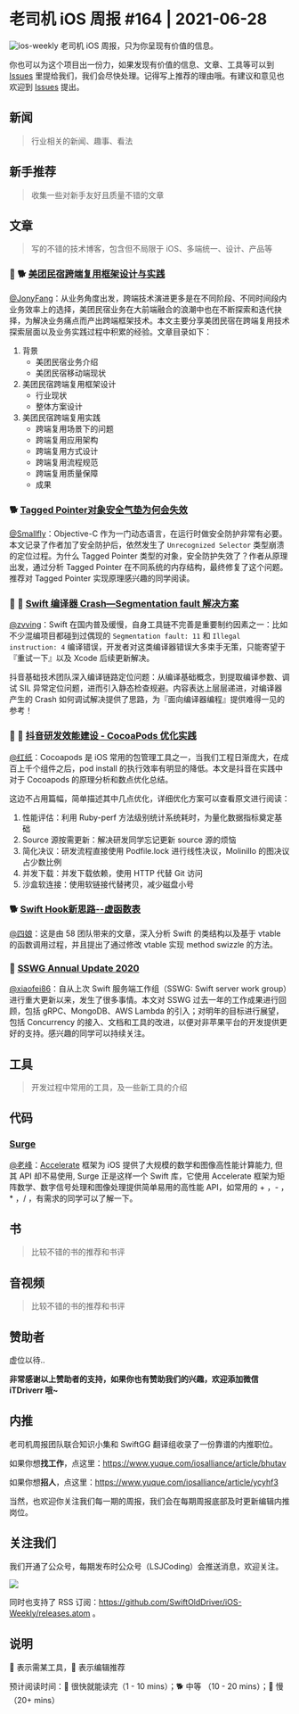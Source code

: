 # 老司机 iOS 周报 #164 | 2021-06-28

![ios-weekly](https://github.com/SwiftOldDriver/iOS-Weekly/blob/master/assets/ios-weekly.png?raw=true)
老司机 iOS 周报，只为你呈现有价值的信息。

你也可以为这个项目出一份力，如果发现有价值的信息、文章、工具等可以到 [Issues](https://github.com/SwiftOldDriver/iOS-Weekly/issues) 里提给我们，我们会尽快处理。记得写上推荐的理由哦。有建议和意见也欢迎到 [Issues](https://github.com/SwiftOldDriver/iOS-Weekly/issues) 提出。

## 新闻

> 行业相关的新闻、趣事、看法

## 新手推荐

> 收集一些对新手友好且质量不错的文章

## 文章

> 写的不错的技术博客，包含但不局限于 iOS、多端统一、设计、产品等

### 🌟 🐕 [美团民宿跨端复用框架设计与实践](https://mp.weixin.qq.com/s/902BiSBx88rUSWBX64HZqA)

[@JonyFang](https://github.com/JonyFang)：从业务角度出发，跨端技术演进更多是在不同阶段、不同时间段内业务效率上的选择，美团民宿业务在大前端融合的浪潮中也在不断探索和迭代抉择，为解决业务痛点而产出跨端框架技术。本文主要分享美团民宿在跨端复用技术探索层面以及业务实践过程中积累的经验。文章目录如下：
1. 背景
    - 美团民宿业务介绍
    - 美团民宿移动端现状
2. 美团民宿跨端复用框架设计
    - 行业现状
    - 整体方案设计
3. 美团民宿跨端复用实践
    - 跨端复用场景下的问题
    - 跨端复用应用架构
    - 跨端复用方式设计
    - 跨端复用流程规范
    - 跨端复用质量保障
    - 成果


### 🐕 [Tagged Pointer对象安全气垫为何会失效](https://juejin.cn/post/6975765788355461133#heading-9)
[@Smallfly](https://github.com/iostalks)：Objective-C 作为一门动态语言，在运行时做安全防护非常有必要。本文记录了作者加了安全防护后，依然发生了 `Unrecognized Selector` 类型崩溃的定位过程。为什么 Tagged Pointer 类型的对象，安全防护失效了？作者从原理出发，通过分析 Tagged Pointer 在不同系统的内存结构，最终修复了这个问题。推荐对 Tagged Pointer 实现原理感兴趣的同学阅读。

### 🌟 🐢 [Swift 编译器 Crash—Segmentation fault 解决方案](https://mp.weixin.qq.com/s/FSlJKnC0y51nsLDp1B3tXg)

[@zvving](https://github.com/zvving)：Swift 在国内普及缓慢，自身工具链不完善是重要制约因素之一：比如不少混编项目都碰到过偶现的 `Segmentation fault: 11` 和 `Illegal instruction: 4` 编译错误，开发者对这类编译器错误大多束手无策，只能寄望于『重试一下』以及 Xcode 后续更新解决。

抖音基础技术团队深入编译链路定位问题：从编译基础概念，到提取编译参数、调试 SIL 异常定位问题，进而引入静态检查规避。内容表达上层层递进，对编译器产生的 Crash 如何调试解决提供了思路，为『面向编译器编程』提供难得一见的参考！

### 🌟 🐢 [抖音研发效能建设 - CocoaPods 优化实践](https://mp.weixin.qq.com/s/Pt6pcxKCHhdnnWPYrToNvA)

[@红纸](https://github.com/nianran)：Cocoapods 是 iOS 常用的包管理工具之一，当我们工程日渐庞大，在成百上千个组件之后，pod install 的执行效率有明显的降低。本文是抖音在实践中对于 Cocoapods 的原理分析和数点优化总结。

这边不占用篇幅，简单描述其中几点优化，详细优化方案可以查看原文进行阅读：
1. 性能评估：利用 Ruby-perf 方法级别统计系统耗时，为量化数据指标奠定基础
2. Source 源按需更新：解决研发同学忘记更新 source 源的烦恼
3. 简化决议：研发流程直接使用 Podfile.lock 进行线性决议，Molinillo 的图决议占少数比例
4. 并发下载：并发下载依赖，使用 HTTP 代替 Git 访问
5. 沙盒软连接：使用软链接代替拷贝，减少磁盘小号

### 🐕 [Swift Hook新思路--虚函数表](https://mp.weixin.qq.com/s/mjwOVdPZUlEMgLUNdT6o9g)

[@四娘](https://kemchenj.github.io)：这是由 58 团队带来的文章，深入分析 Swift 的类结构以及基于 vtable 的函数调用过程，并且提出了通过修改 vtable 实现 method swizzle 的方法。

### 🐎 [SSWG Annual Update 2020](https://forums.swift.org/t/sswg-annual-update-2020/49223)

[@xiaofei86](https://github.com/xiaofei86)：自从上次 Swift 服务端工作组（SSWG: Swift server work group）进行重大更新以来，发生了很多事情。本文对 SSWG 过去一年的工作成果进行回顾，包括 gRPC、MongoDB、AWS Lambda 的引入；对明年的目标进行展望，包括 Concurrency 的接入、文档和工具的改进，以便对非苹果平台的开发提供更好的支持。感兴趣的同学可以持续关注。


## 工具

> 开发过程中常用的工具，及一些新工具的介绍

## 代码

### [Surge](https://github.com/Jounce/Surge)

[@老峰](https://github.com/gesantung)：[Accelerate](https://developer.apple.com/documentation/accelerate) 框架为 iOS 提供了大规模的数学和图像高性能计算能力, 但其 API 却不易使用, Surge 正是这样一个 Swift 库，它使用 Accelerate 框架为矩阵数学、数字信号处理和图像处理提供简单易用的高性能 API，如常用的 + ，- ， * ，/ ，有需求的同学可以了解一下。



## 书

> 比较不错的书的推荐和书评

## 音视频

> 比较不错的书的推荐和书评

## 赞助者

虚位以待..

**非常感谢以上赞助者的支持，如果你也有赞助我们的兴趣，欢迎添加微信 iTDriverr 哦~**

## 内推

老司机周报团队联合知识小集和 SwiftGG 翻译组收录了一份靠谱的内推职位。

如果你想**找工作**，点这里：https://www.yuque.com/iosalliance/article/bhutav

如果你想**招人**，点这里：https://www.yuque.com/iosalliance/article/ycyhf3

当然，也欢迎你关注我们每一期的周报，我们会在每期周报底部及时更新编辑内推岗位。

## 关注我们

我们开通了公众号，每期发布时公众号（LSJCoding）会推送消息，欢迎关注。

![](https://github.com/SwiftOldDriver/iOS-Weekly/blob/master/assets/qrcode_for_wechat.jpg?raw=true)

同时也支持了 RSS 订阅：https://github.com/SwiftOldDriver/iOS-Weekly/releases.atom 。

## 说明

🚧 表示需某工具，🌟 表示编辑推荐

预计阅读时间：🐎 很快就能读完（1 - 10 mins）；🐕 中等 （10 - 20 mins）；🐢 慢（20+ mins）
